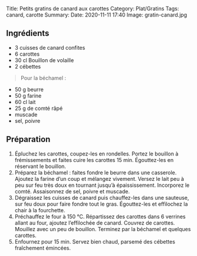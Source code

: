 Title: Petits gratins de canard aux carottes
Category: Plat/Gratins
Tags: canard, carotte
Summary:
Date:  2020-11-11 17:40
Image: gratin-canard.jpg

## Ingrédients

- 3 cuisses de canard confites
- 6 carottes
- 30 cl Bouillon de volaille
- 2 cébettes

> Pour la béchamel :

- 50 g beurre
- 50 g farine
- 60 cl lait
- 25 g de comté râpé
- muscade
- sel, poivre

## Préparation

1. Épluchez les carottes, coupez-les en rondelles. Portez le bouillon à frémissements et faites cuire les carottes 15 min. Égouttez-les en réservant le bouillon.
2. Préparez la béchamel : faites fondre le beurre dans une casserole. Ajoutez la farine d’un coup et mélangez vivement. Versez le lait peu à peu sur feu très doux en tournant jusqu’à épaississement. Incorporez le comté. Assaisonnez de sel, poivre et muscade.
3. Dégraissez les cuisses de canard puis chauffez-les dans une sauteuse, sur feu doux pour faire fondre tout le gras. Égouttez-les et effilochez la chair à la fourchette.
4. Préchauffez le four à 150 °C. Répartissez des carottes dans 6 verrines allant au four, ajoutez l’effilochée de canard. Couvrez de carottes. Mouillez avec un peu de bouillon. Terminez par la béchamel et quelques carottes.
5. Enfournez pour 15 min. Servez bien chaud, parsemé des cébettes fraîchement émincées.
